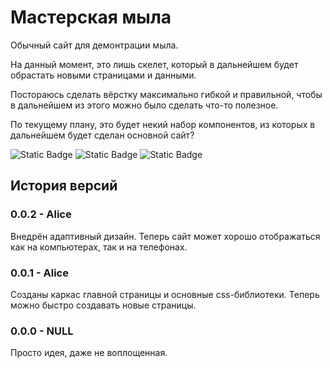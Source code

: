 # Мастерская мыла

Обычный сайт для демонтрации мыла.

На данный момент, это лишь скелет, который в дальнейшем будет обрастать новыми страницами и данными.

Постораюсь сделать вёрстку максимально гибкой и правильной, чтобы в дальнейшем из этого можно было сделать что-то полезное.

По текущему плану, это будет некий набор компонентов, из которых в дальнейшем будет сделан основной сайт?

![Static Badge](https://img.shields.io/badge/version-0.0.2-blue?style=for-the-badge)
![Static Badge](https://img.shields.io/badge/code_name-Alice-blue?style=for-the-badge)
![Static Badge](https://img.shields.io/badge/status-in_progress-gree?style=for-the-badge)

## История версий

### 0.0.2 - Alice

Внедрён адаптивный дизайн. Теперь сайт может хорошо отображаться как на компьютерах, так и на телефонах.

### 0.0.1 - Alice

Созданы каркас главной страницы и основные css-библиотеки. Теперь можно быстро создавать новые страницы.

### 0.0.0 - NULL

Просто идея, даже не воплощенная.
